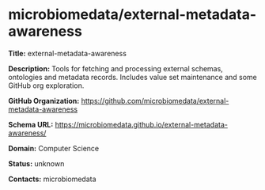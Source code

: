 # microbiomedata/external-metadata-awareness

**Title:** external-metadata-awareness

**Description:** Tools for fetching and processing external schemas, ontologies and metadata records. Includes value set maintenance and some GitHub org exploration.

**GitHub Organization:** https://github.com/microbiomedata/external-metadata-awareness

**Schema URL:** https://microbiomedata.github.io/external-metadata-awareness/



**Domain:** Computer Science

**Status:** unknown



**Contacts:** microbiomedata